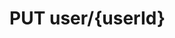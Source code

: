 #  PUT user/{userId}

<api-endpoint openapi-path="../../api/backend_flashpomo-openapi.yaml" method="PUT" endpoint="/user/{userId}"/>